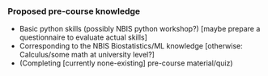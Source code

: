 ### Proposed pre-course knowledge

- Basic python skills (possibly NBIS python workshop?)
[maybe prepare a questionnaire to evaluate actual skills]
- Corresponding to the NBIS Biostatistics/ML knowledge
[otherwise: Calculus/some math at university level?]
- (Completing [currently none-existing] pre-course material/quiz)
